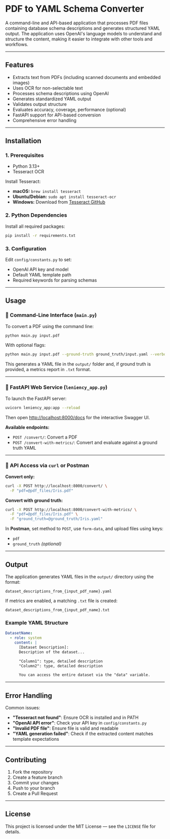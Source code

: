 # PDF to YAML Schema Converter

A command-line and API-based application that processes PDF files containing database schema descriptions and generates structured YAML output. The application uses OpenAI's language models to understand and structure the content, making it easier to integrate with other tools and workflows.

---

## Features

- Extracts text from PDFs (including scanned documents and embedded images)
- Uses OCR for non-selectable text
- Processes schema descriptions using OpenAI
- Generates standardized YAML output
- Validates output structure
- Evaluates accuracy, coverage, performance (optional)
- FastAPI support for API-based conversion
- Comprehensive error handling

---

## Installation

### 1. Prerequisites
- Python 3.13+
- Tesseract OCR

Install Tesseract:
- **macOS:** `brew install tesseract`
- **Ubuntu/Debian:** `sudo apt install tesseract-ocr`
- **Windows:** Download from [Tesseract GitHub](https://github.com/tesseract-ocr/tesseract)

### 2. Python Dependencies
Install all required packages:

```bash
pip install -r requirements.txt
```

### 3. Configuration
Edit `config/constants.py` to set:
- OpenAI API key and model
- Default YAML template path
- Required keywords for parsing schemas

---

## Usage

### 🔁 Command-Line Interface (`main.py`)
To convert a PDF using the command line:

```bash
python main.py input.pdf
```

With optional flags:

```bash
python main.py input.pdf --ground-truth ground_truth/input.yaml --verbose
```

This generates a YAML file in the `output/` folder and, if ground truth is provided, a metrics report in `.txt` format.

---

### 🚀 FastAPI Web Service (`leniency_app.py`)
To launch the FastAPI server:

```bash
uvicorn leniency_app:app --reload
```

Then open [http://localhost:8000/docs](http://localhost:8000/docs) for the interactive Swagger UI.

**Available endpoints:**
- `POST /convert/`: Convert a PDF
- `POST /convert-with-metrics/`: Convert and evaluate against a ground truth YAML

---

### 📡 API Access via `curl` or Postman

**Convert only:**
```bash
curl -X POST http://localhost:8000/convert/ \
  -F "pdf=@pdf_files/Iris.pdf"
```

**Convert with ground truth:**
```bash
curl -X POST http://localhost:8000/convert-with-metrics/ \
  -F "pdf=@pdf_files/Iris.pdf" \
  -F "ground_truth=@ground_truth/Iris.yaml"
```

In **Postman**, set method to `POST`, use `form-data`, and upload files using keys:
- `pdf`
- `ground_truth` *(optional)*

---

## Output

The application generates YAML files in the `output/` directory using the format:

```
dataset_descriptions_from_{input_pdf_name}.yaml
```

If metrics are enabled, a matching `.txt` file is created:

```
dataset_descriptions_from_{input_pdf_name}.txt
```

### Example YAML Structure
```yaml
DatasetName:
  - role: system
    content: |
      [Dataset Description]:
      Description of the dataset...

      "Column1": type, detailed description
      "Column2": type, detailed description

      You can access the entire dataset via the "data" variable.
```

---

## Error Handling

Common issues:
- **"Tesseract not found"**: Ensure OCR is installed and in PATH
- **"OpenAI API error"**: Check your API key in `config/constants.py`
- **"Invalid PDF file"**: Ensure file is valid and readable
- **"YAML generation failed"**: Check if the extracted content matches template expectations

---

## Contributing

1. Fork the repository
2. Create a feature branch
3. Commit your changes
4. Push to your branch
5. Create a Pull Request

---

## License

This project is licensed under the MIT License — see the `LICENSE` file for details.

